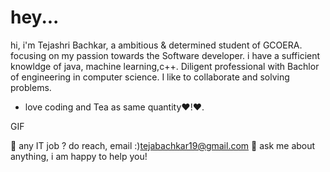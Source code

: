 # hey...
hi, i'm Tejashri Bachkar, a ambitious & determined student of GCOERA. focusing on my passion towards the Software developer. i have a sufficient knowldge of java, machine learning,c++.
Diligent professional with Bachlor of engineering in computer science. I like to collaborate and solving problems.
* love coding and Tea as same quantity❤!❤️.

GIF

💼 any IT job ? do reach, email :)tejabachkar19@gmail.com
💬 ask me about anything, i am happy to help you!
